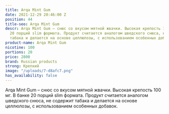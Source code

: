 ```yaml
---
title: Arqa Mint Gum
date: 2021-12-29 20:46:00 Z
position: 44
title-seo: Arqa Mint Gum
descr: Arqa Mint Gum – снюс со вкусом мятной жвачки. Высокая крепость 100 мг. В банке
  20 порций slim формата. Продукт считается аналогом шведского снюса, не содержит
  табака и делается на основе целлюлозы, с использованием особенных добавок.
product-name: Arqa Mint Gum
nicotine: 100
portions: 20
price: 2800
brand: Russian products
strong: Крепкий
image: "/uploads/7-d8afc7.png"
has_availability: false
---
```


Arqa Mint Gum – снюс со вкусом мятной жвачки. Высокая крепость 100 мг. В банке 20 порций slim формата. Продукт считается аналогом шведского снюса, не содержит табака и делается на основе целлюлозы, с использованием особенных добавок.

